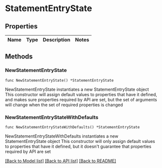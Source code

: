 # StatementEntryState

## Properties

Name | Type | Description | Notes
------------ | ------------- | ------------- | -------------

## Methods

### NewStatementEntryState

`func NewStatementEntryState() *StatementEntryState`

NewStatementEntryState instantiates a new StatementEntryState object
This constructor will assign default values to properties that have it defined,
and makes sure properties required by API are set, but the set of arguments
will change when the set of required properties is changed

### NewStatementEntryStateWithDefaults

`func NewStatementEntryStateWithDefaults() *StatementEntryState`

NewStatementEntryStateWithDefaults instantiates a new StatementEntryState object
This constructor will only assign default values to properties that have it defined,
but it doesn't guarantee that properties required by API are set


[[Back to Model list]](../README.md#documentation-for-models) [[Back to API list]](../README.md#documentation-for-api-endpoints) [[Back to README]](../README.md)


